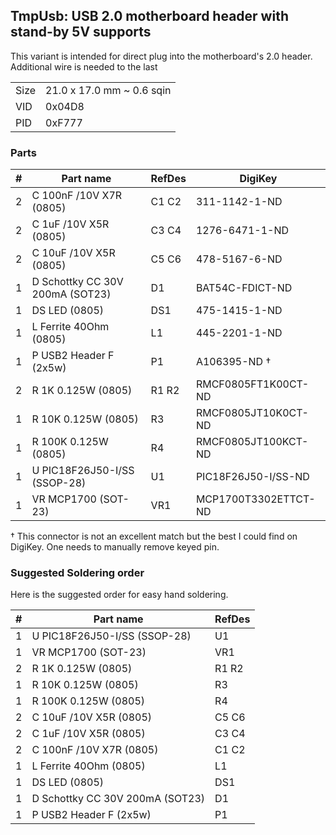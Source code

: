 ## TmpUsb: USB 2.0 motherboard header with stand-by 5V supports

This variant is intended for direct plug into the motherboard's 2.0 header.
Additional wire is needed to the last 


|      |                           |
|------|---------------------------|
| Size | 21.0 x 17.0 mm ~ 0.6 sqin |
| VID  | 0x04D8                    |
| PID  | 0xF777                    |


### Parts

|  # | Part name                            | RefDes  | DigiKey              |
|---:|--------------------------------------|---------|----------------------|
|  2 | C 100nF /10V X7R (0805)              | C1 C2   | 311-1142-1-ND        |
|  2 | C 1uF /10V X5R (0805)                | C3 C4   | 1276-6471-1-ND       |
|  2 | C 10uF /10V X5R (0805)               | C5 C6   | 478-5167-6-ND        |
|  1 | D Schottky CC 30V 200mA (SOT23)      | D1      | BAT54C-FDICT-ND      |
|  1 | DS LED (0805)                        | DS1     | 475-1415-1-ND        |
|  1 | L Ferrite 40Ohm (0805)               | L1      | 445-2201-1-ND        |
|  1 | P USB2 Header F (2x5w)               | P1      | A106395-ND †         |
|  2 | R 1K 0.125W (0805)                   | R1 R2   | RMCF0805FT1K00CT-ND  |
|  1 | R 10K 0.125W (0805)                  | R3      | RMCF0805JT10K0CT-ND  |
|  1 | R 100K 0.125W (0805)                 | R4      | RMCF0805JT100KCT-ND  |
|  1 | U PIC18F26J50-I/SS (SSOP-28)         | U1      | PIC18F26J50-I/SS-ND  |
|  1 | VR MCP1700 (SOT-23)                  | VR1     | MCP1700T3302ETTCT-ND |

† This connector is not an excellent match but the best I could find on
  DigiKey. One needs to manually remove keyed pin.


### Suggested Soldering order

Here is the suggested order for easy hand soldering.


|  # | Part name                            | RefDes  |
|---:|--------------------------------------|---------|
|  1 | U PIC18F26J50-I/SS (SSOP-28)         | U1      |
|  1 | VR MCP1700 (SOT-23)                  | VR1     |
|  2 | R 1K 0.125W (0805)                   | R1 R2   |
|  1 | R 10K 0.125W (0805)                  | R3      |
|  1 | R 100K 0.125W (0805)                 | R4      |
|  2 | C 10uF /10V X5R (0805)               | C5 C6   |
|  2 | C 1uF /10V X5R (0805)                | C3 C4   |
|  2 | C 100nF /10V X7R (0805)              | C1 C2   |
|  1 | L Ferrite 40Ohm (0805)               | L1      |
|  1 | DS LED (0805)                        | DS1     |
|  1 | D Schottky CC 30V 200mA (SOT23)      | D1      |
|  1 | P USB2 Header F (2x5w)               | P1      |
